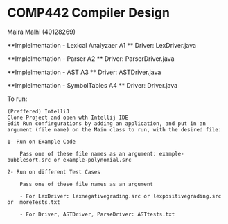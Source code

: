 # COMP442 Compiler Design
Maira Malhi (40128269)


**Implelmentation - Lexical Analyzaer A1 ** Driver: LexDriver.java

**Implelmentation - Parser A2 ** Driver: ParserDriver.java

**Implelmentation - AST A3 ** Driver: ASTDriver.java

**Implelmentation - SymbolTables A4 ** Driver: Driver.java

To run:

    (Preffered) IntelliJ
    Clone Project and open wth Intellij IDE 
    Edit Run confirgurations by adding an application, and put in an argument (file name) on the Main class to run, with the desired file:

    1- Run on Example Code

        Pass one of these file names as an argument: example-bubblesort.src or example-polynomial.src

    2- Run on different Test Cases

        Pass one of these file names as an argument
        
        - For LexDriver: lexnegativegrading.src or lexpositivegrading.src or  moreTests.txt

        - For Driver, ASTDriver, ParseDriver: ASTtests.txt




